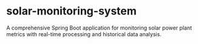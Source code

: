 # solar-monitoring-system
A comprehensive Spring Boot application for monitoring solar power plant metrics with real-time processing and historical data analysis.
